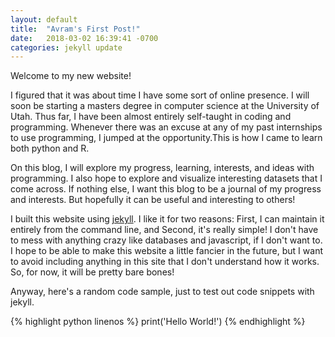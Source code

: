 ```yaml
--- 
layout: default 
title:  "Avram's First Post!" 
date:   2018-03-02 16:39:41 -0700 
categories: jekyll update 
---
```


Welcome to my new website! 

I figured that it was about time I have some sort of online presence. I will
soon be starting a masters degree in computer science at the University of Utah.
Thus far, I have been almost entirely self-taught in coding and programming.
Whenever there was an excuse at any of my past internships to use programming,
I jumped at the opportunity.This is how I came to learn both python and R.

On this blog, I will explore my progress, learning, interests, and ideas with
programming. I also hope to explore and visualize interesting datasets that
I come across. If nothing else, I want this blog to be a journal of my progress
and interests. But hopefully it can be useful and interesting to others!

I built this website using [jekyll](https://jekyllrb.com/). I like it for two
reasons: First, I can maintain it entirely from the command line, and Second,
it's really simple! I don't have to mess with anything crazy like databases and
javascript, if I don't want to. I hope to be able to make this website a little
fancier in the future, but I want to avoid including anything in this site that
I don't understand how it works. So, for now, it will be pretty bare bones!

Anyway, here's a random code sample, just to test out code snippets with jekyll.

{% highlight python linenos %}
print('Hello World!')
{% endhighlight %}

